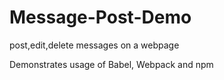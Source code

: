 # Message-Post-Demo
post,edit,delete messages on a webpage


Demonstrates usage of Babel, Webpack and npm
